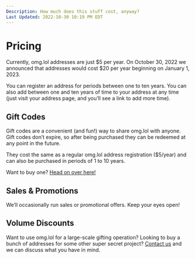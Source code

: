 ```yaml
---
Description: How much does this stuff cost, anyway?  
Last Updated: 2022-10-30 10:19 PM EDT
---
```


# Pricing

Currently, omg.lol addresses are just $5 per year. On October 30, 2022 we announced that addresses would cost $20 per year beginning on January 1, 2023.

You can register an address for periods between one to ten years. You can also add between one and ten years of time to your address at any time (just visit your address page, and you’ll see a link to add more time).

## Gift Codes

Gift codes are a convenient (and fun!) way to share omg.lol with anyone. Gift codes don’t expire, so after being purchased they can be redeemed at any point in the future.

They cost the same as a regular omg.lol address registration ($5/year) and can also be purchased in periods of 1 to 10 years.

Want to buy one? <a href="https://home.omg.lol/gift">Head on over here!</a>

## Sales & Promotions

We’ll occasionally run sales or promotional offers. Keep your eyes open!

## Volume Discounts

Want to use omg.lol for a large-scale gifting operation? Looking to buy a bunch of addresses for some other super secret project? [Contact us](/info/contact) and we can discuss what you have in mind.
